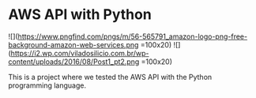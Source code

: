 # AWS API with Python

![](https://www.pngfind.com/pngs/m/56-565791_amazon-logo-png-free-background-amazon-web-services.png =100x20)
![](https://i2.wp.com/viladosilicio.com.br/wp-content/uploads/2016/08/Post1_pt2.png =100x20)

This is a project where we tested the AWS API with the Python programming language.

